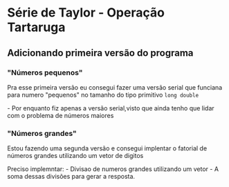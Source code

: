 # Série de Taylor - Operação Tartaruga

## Adicionando primeira versão do programa

### "Números pequenos"
<p>Pra esse primeira versão eu consegui fazer uma versão serial que funciana para numero "pequenos" no tamanho do tipo primitivo <code>long double</code></p>
- Por enquanto fiz apenas a versão serial,visto que ainda tenho que lidar com o problema de números maiores

### "Números grandes"
<p>Estou fazendo uma segunda versão e consegui implentar o fatorial de números grandes utilizando um vetor de digitos</p>
<p>Preciso implemntar:
- Divisao de numeros grandes utilizando um vetor
- A soma dessas divisões para gerar a resposta.
